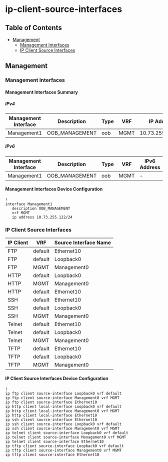 # ip-client-source-interfaces

## Table of Contents

- [Management](#management)
  - [Management Interfaces](#management-interfaces)
  - [IP Client Source Interfaces](#ip-client-source-interfaces-1)

## Management

### Management Interfaces

#### Management Interfaces Summary

##### IPv4

| Management Interface | Description | Type | VRF | IP Address | Gateway |
| -------------------- | ----------- | ---- | --- | ---------- | ------- |
| Management1 | OOB_MANAGEMENT | oob | MGMT | 10.73.255.122/24 | 10.73.255.2 |

##### IPv6

| Management Interface | Description | Type | VRF | IPv6 Address | IPv6 Gateway |
| -------------------- | ----------- | ---- | --- | ------------ | ------------ |
| Management1 | OOB_MANAGEMENT | oob | MGMT | - | - |

#### Management Interfaces Device Configuration

```eos
!
interface Management1
   description OOB_MANAGEMENT
   vrf MGMT
   ip address 10.73.255.122/24
```

### IP Client Source Interfaces

| IP Client | VRF | Source Interface Name |
| --------- | --- | --------------------- |
| FTP | default | Ethernet10 |
| FTP | default | Loopback0 |
| FTP | MGMT | Management0 |
| HTTP | default | Loopback0 |
| HTTP | MGMT | Management0 |
| HTTP | default | Ethernet10 |
| SSH | default | Ethernet10 |
| SSH | default | Loopback0 |
| SSH | MGMT | Management0 |
| Telnet | default | Ethernet10 |
| Telnet | default | Loopback0 |
| Telnet | MGMT | Management0 |
| TFTP | default | Ethernet10 |
| TFTP | default | Loopback0 |
| TFTP | MGMT | Management0 |

#### IP Client Source Interfaces Device Configuration

```eos
!
ip ftp client source-interface Loopback0 vrf default
ip ftp client source-interface Management0 vrf MGMT
ip ftp client source-interface Ethernet10
ip http client local-interface Loopback0 vrf default
ip http client local-interface Management0 vrf MGMT
ip http client local-interface Ethernet10
ip ssh client source-interface Ethernet10
ip ssh client source-interface Loopback0 vrf default
ip ssh client source-interface Management0 vrf MGMT
ip telnet client source-interface Loopback0 vrf default
ip telnet client source-interface Management0 vrf MGMT
ip telnet client source-interface Ethernet10
ip tftp client source-interface Loopback0 vrf default
ip tftp client source-interface Management0 vrf MGMT
ip tftp client source-interface Ethernet10
 ```
